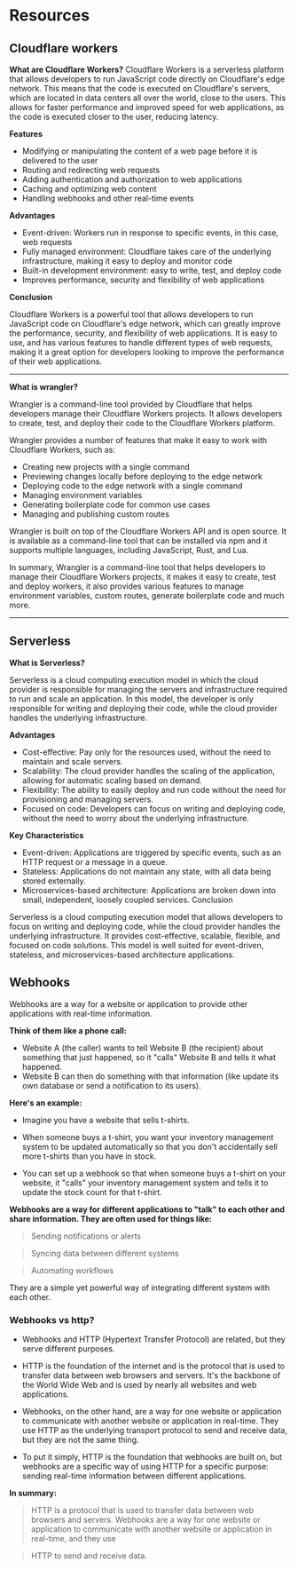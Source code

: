 # Resources

## Cloudflare workers

**What are Cloudflare Workers?**
Cloudflare Workers is a serverless platform that allows developers to run JavaScript code directly on Cloudflare's edge network. This means that the code is executed on Cloudflare's servers, which are located in data centers all over the world, close to the users. This allows for faster performance and improved speed for web applications, as the code is executed closer to the user, reducing latency.

**Features**

- Modifying or manipulating the content of a web page before it is delivered to the user
- Routing and redirecting web requests
- Adding authentication and authorization to web applications
- Caching and optimizing web content
- Handling webhooks and other real-time events

**Advantages**

- Event-driven: Workers run in response to specific events, in this case, web requests
- Fully managed environment: Cloudflare takes care of the underlying infrastructure, making it easy to deploy and monitor code
- Built-in development environment: easy to write, test, and deploy code
- Improves performance, security and flexibility of web applications

**Conclusion**

Cloudflare Workers is a powerful tool that allows developers to run JavaScript code on Cloudflare's edge network, which can greatly improve the performance, security, and flexibility of web applications. It is easy to use, and has various features to handle different types of web requests, making it a great option for developers looking to improve the performance of their web applications.

<hr/>

**What is wrangler?**

Wrangler is a command-line tool provided by Cloudflare that helps developers manage their Cloudflare Workers projects. It allows developers to create, test, and deploy their code to the Cloudflare Workers platform.

Wrangler provides a number of features that make it easy to work with Cloudflare Workers, such as:

- Creating new projects with a single command
- Previewing changes locally before deploying to the edge network
- Deploying code to the edge network with a single command
- Managing environment variables
- Generating boilerplate code for common use cases
- Managing and publishing custom routes

Wrangler is built on top of the Cloudflare Workers API and is open source. It is available as a command-line tool that can be installed via npm and it supports multiple languages, including JavaScript, Rust, and Lua.

In summary, Wrangler is a command-line tool that helps developers to manage their Cloudflare Workers projects, it makes it easy to create, test and deploy workers, it also provides various features to manage environment variables, custom routes, generate boilerplate code and much more.

<hr/>

## Serverless

**What is Serverless?**

Serverless is a cloud computing execution model in which the cloud provider is responsible for managing the servers and infrastructure required to run and scale an application. In this model, the developer is only responsible for writing and deploying their code, while the cloud provider handles the underlying infrastructure.

**Advantages**
- Cost-effective: Pay only for the resources used, without the need to maintain and scale servers.
- Scalability: The cloud provider handles the scaling of the application, allowing for automatic scaling based on demand.
- Flexibility: The ability to easily deploy and run code without the need for provisioning and managing servers.
- Focused on code: Developers can focus on writing and deploying code, without the need to worry about the underlying infrastructure.

**Key Characteristics**

- Event-driven: Applications are triggered by specific events, such as an HTTP request or a message in a queue.
- Stateless: Applications do not maintain any state, with all data being stored externally.
- Microservices-based architecture: Applications are broken down into small, independent, loosely coupled services.
Conclusion

Serverless is a cloud computing execution model that allows developers to focus on writing and deploying code, while the cloud provider handles the underlying infrastructure. It provides cost-effective, scalable, flexible, and focused on code solutions. This model is well suited for event-driven, stateless, and microservices-based architecture applications.

## Webhooks

Webhooks are a way for a website or application to provide other applications with real-time information.

**Think of them like a phone call:**

- Website A (the caller) wants to tell Website B (the recipient) about something that just happened, so it "calls" Website B and tells it what happened.
- Website B can then do something with that information (like update its own database or send a notification to its users).

**Here's an example:**

- Imagine you have a website that sells t-shirts.

- When someone buys a t-shirt, you want your inventory management system to be updated automatically so that you don't accidentally sell more t-shirts than you have in stock.

- You can set up a webhook so that when someone buys a t-shirt on your website, it "calls" your inventory management system and tells it to update the stock count for that t-shirt.

**Webhooks are a way for different applications to "talk" to each other and share information. They are often used for things like:**

> Sending notifications or alerts

> Syncing data between different systems

> Automating workflows

They are a simple yet powerful way of integrating different system with each other.


### Webhooks vs http?

- Webhooks and HTTP (Hypertext Transfer Protocol) are related, but they serve different purposes.

- HTTP is the foundation of the internet and is the protocol that is used to transfer data between web browsers and servers. It's the backbone of the World Wide Web and is used by nearly all websites and web applications.

- Webhooks, on the other hand, are a way for one website or application to communicate with another website or application in real-time. They use HTTP as the underlying transport protocol to send and receive data, but they are not the same thing.

- To put it simply, HTTP is the foundation that webhooks are built on, but webhooks are a specific way of using HTTP for a specific purpose: sending real-time information between different applications.

**In summary:**

> HTTP is a protocol that is used to transfer data between web browsers and servers.
Webhooks are a way for one website or application to communicate with another website or application in real-time, and they use 

> HTTP to send and receive data.

